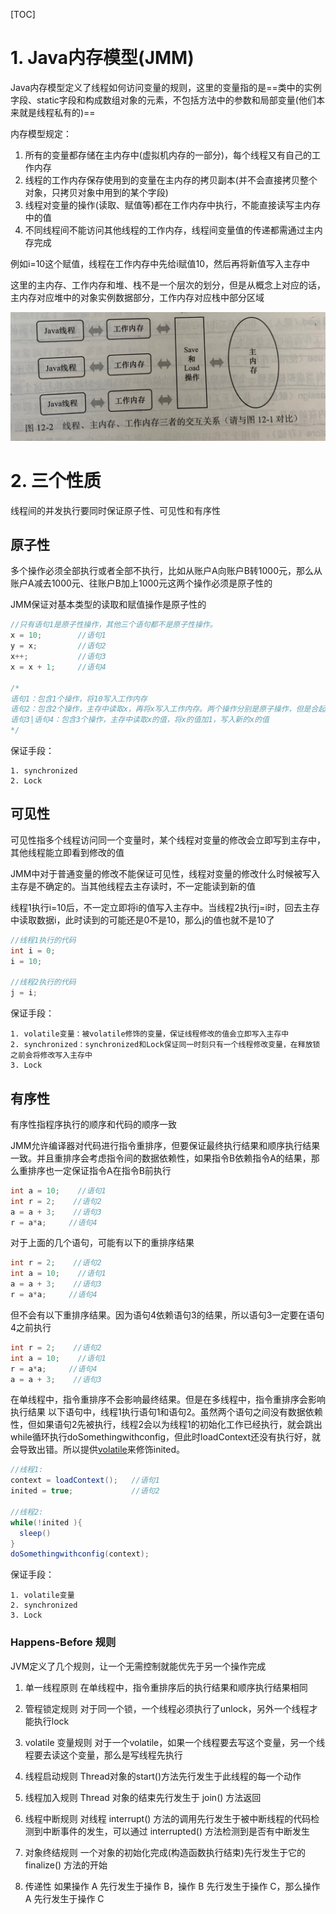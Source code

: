 [TOC]

# 1. Java内存模型(JMM)
Java内存模型定义了线程如何访问变量的规则，这里的变量指的是==类中的实例字段、static字段和构成数组对象的元素，不包括方法中的参数和局部变量(他们本来就是线程私有的)==

内存模型规定：
1. 所有的变量都存储在主内存中(虚拟机内存的一部分)，每个线程又有自己的工作内存
2. 线程的工作内存保存使用到的变量在主内存的拷贝副本(并不会直接拷贝整个对象，只拷贝对象中用到的某个字段)
3. 线程对变量的操作(读取、赋值等)都在工作内存中执行，不能直接读写主内存中的值
3. 不同线程间不能访问其他线程的工作内存，线程间变量值的传递都需通过主内存完成

例如i=10这个赋值，线程在工作内存中先给i赋值10，然后再将新值写入主存中

这里的主内存、工作内存和堆、栈不是一个层次的划分，但是从概念上对应的话，主内存对应堆中的对象实例数据部分，工作内存对应栈中部分区域

![主内存和工作内存](./pic/Java内存模型_主内存和工作内存.jpeg)

# 2. 三个性质
线程间的并发执行要同时保证原子性、可见性和有序性

## 原子性
多个操作必须全部执行或者全部不执行，比如从账户A向账户B转1000元，那么从账户A减去1000元、往账户B加上1000元这两个操作必须是原子性的

JMM保证对基本类型的读取和赋值操作是原子性的
```java
//只有语句1是原子性操作，其他三个语句都不是原子性操作。
x = 10;        //语句1
y = x;         //语句2
x++;           //语句3
x = x + 1;     //语句4

/*
语句1：包含1个操作，将10写入工作内存
语句2：包含2个操作，主存中读取x，再将x写入工作内存。两个操作分别是原子操作，但是合起来就不是原子操作了
语句3|语句4：包含3个操作，主存中读取x的值，将x的值加1，写入新的x的值
*/
```

保证手段：
```
1. synchronized
2. Lock
```


## 可见性
可见性指多个线程访问同一个变量时，某个线程对变量的修改会立即写到主存中，其他线程能立即看到修改的值

JMM中对于普通变量的修改不能保证可见性，线程对变量的修改什么时候被写入主存是不确定的。当其他线程去主存读时，不一定能读到新的值

线程1执行i=10后，不一定立即将i的值写入主存中。当线程2执行j=i时，回去主存中读取数据i，此时读到的可能还是0不是10，那么j的值也就不是10了
```java
//线程1执行的代码
int i = 0;
i = 10;
 
//线程2执行的代码
j = i;
```


保证手段：
```
1. volatile变量：被volatile修饰的变量，保证线程修改的值会立即写入主存中
2. synchronized：synchronized和Lock保证同一时刻只有一个线程修改变量，在释放锁之前会将修改写入主存中
3. Lock
```


## 有序性
有序性指程序执行的顺序和代码的顺序一致

JMM允许编译器对代码进行指令重排序，但要保证最终执行结果和顺序执行结果一致。并且重排序会考虑指令间的数据依赖性，如果指令B依赖指令A的结果，那么重排序也一定保证指令A在指令B前执行


```java
int a = 10;    //语句1
int r = 2;    //语句2
a = a + 3;    //语句3
r = a*a;     //语句4
```
对于上面的几个语句，可能有以下的重排序结果
```java
int r = 2;    //语句2
int a = 10;    //语句1
a = a + 3;    //语句3
r = a*a;     //语句4
```

但不会有以下重排序结果。因为语句4依赖语句3的结果，所以语句3一定要在语句4之前执行
```java
int r = 2;    //语句2
int a = 10;    //语句1
r = a*a;     //语句4
a = a + 3;    //语句3
```


在单线程中，指令重排序不会影响最终结果。但是在多线程中，指令重排序会影响执行结果
以下语句中，线程1执行语句1和语句2。虽然两个语句之间没有数据依赖性，但如果语句2先被执行，线程2会以为线程1的初始化工作已经执行，就会跳出while循环执行doSomethingwithconfig，但此时loadContext还没有执行好，就会导致出错。所以提供[volatile](./volatile.md)来修饰inited。
```java
//线程1:
context = loadContext();   //语句1
inited = true;             //语句2
 
//线程2:
while(!inited ){
  sleep()
}
doSomethingwithconfig(context);
```

保证手段：
```
1. volatile变量 
2. synchronized
3. Lock
```

### Happens-Before 规则
JVM定义了几个规则，让一个无需控制就能优先于另一个操作完成

1. 单一线程原则
在单线程中，指令重排序后的执行结果和顺序执行结果相同

2. 管程锁定规则
对于同一个锁，一个线程必须执行了unlock，另外一个线程才能执行lock

3. volatile 变量规则
对于一个volatile，如果一个线程要去写这个变量，另一个线程要去读这个变量，那么是写线程先执行

4. 线程启动规则
Thread对象的start()方法先行发生于此线程的每一个动作

5. 线程加入规则
Thread 对象的结束先行发生于 join() 方法返回

6. 线程中断规则
对线程 interrupt() 方法的调用先行发生于被中断线程的代码检测到中断事件的发生，可以通过 interrupted() 方法检测到是否有中断发生

7. 对象终结规则
一个对象的初始化完成(构造函数执行结束)先行发生于它的 finalize() 方法的开始

8. 传递性
如果操作 A 先行发生于操作 B，操作 B 先行发生于操作 C，那么操作 A 先行发生于操作 C
